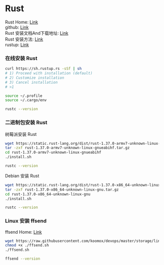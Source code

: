 # Rust           
Rust Home: [Link](https://www.rust-lang.org/)             
github: [Link](https://github.com/rust-lang/rust)          
Rust 安装文档And下载地址: [Link](https://forge.rust-lang.org/other-installation-methods.html)           
Rust 安装方法: [Link](https://doc.rust-lang.org/1.0.0/book/installing-rust.html)            
rustup: [Link](https://rustup.rs/)        
### 在线安装 Rust           
```sh
curl https://sh.rustup.rs -sSf | sh
# 1) Proceed with installation (default)
# 2) Customize installation
# 3) Cancel installation
# >1

source ~/.profile
source ~/.cargo/env

rustc --version
```
### 二进制包安装 Rust          
树莓派安装 Rust        
```sh
wget https://static.rust-lang.org/dist/rust-1.37.0-armv7-unknown-linux-gnueabihf.tar.gz
tar -zxf rust-1.37.0-armv7-unknown-linux-gnueabihf.tar.gz
cd rust-1.37.0-armv7-unknown-linux-gnueabihf
./install.sh

rustc --version
```
Debian 安装 Rust       
```sh
wget https://static.rust-lang.org/dist/rust-1.37.0-x86_64-unknown-linux-gnu.tar.gz
tar -zxf rust-1.37.0-x86_64-unknown-linux-gnu.tar.gz
cd rust-1.37.0-x86_64-unknown-linux-gnu
./install.sh

rustc --version
```
### Linux 安装 ffsend         
ffsend Home: [Link](https://github.com/timvisee/ffsend)         
```sh
wget https://raw.githubusercontent.com/koomox/devops/master/storage/linux/scripts/ffsend/ffsend.sh
chmod +x ./ffsend.sh
./ffsend.sh

ffsend --version
```